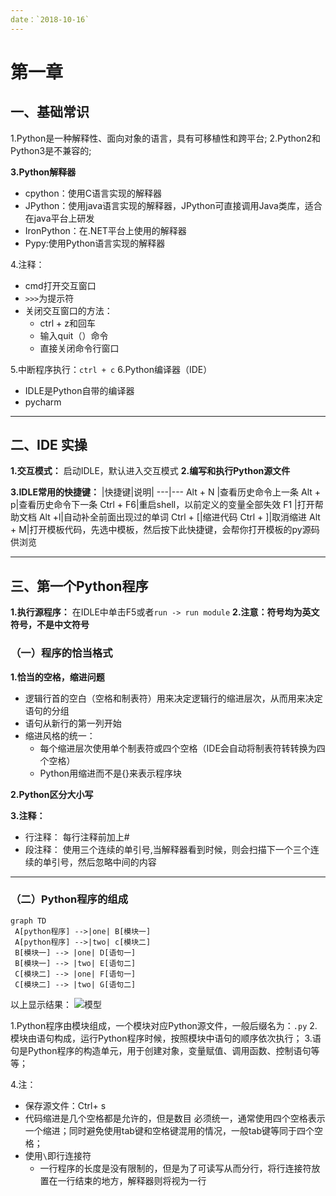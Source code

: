 ```yaml
---
date：`2018-10-16`
---
```


# 第一章
## 一、基础常识

1.Python是一种解释性、面向对象的语言，具有可移植性和跨平台;
2.Python2和Python3是不兼容的;

**3.Python解释器**
- cpython：使用C语言实现的解释器
- JPython：使用java语言实现的解释器，JPython可直接调用Java类库，适合在java平台上研发
- IronPython：在.NET平台上使用的解释器
- Pypy:使用Python语言实现的解释器

4.注释：
- cmd打开交互窗口
- `>>>`为提示符
- 关闭交互窗口的方法：
  -  ctrl + z和回车
  - 输入quit（）命令
  - 直接关闭命令行窗口

5.中断程序执行：`ctrl + c`
6.Python编译器（IDE）
- IDLE是Python自带的编译器
- pycharm


---


## 二、IDE 实操
**1.交互模式：** 启动IDLE，默认进入交互模式
**2.编写和执行Python源文件**

**3.IDLE常用的快捷键：**
|快捷键|说明|
---|---
Alt + N |查看历史命令上一条
Alt + p|查看历史命令下一条
Ctrl + F6|重启shell，以前定义的变量全部失效
F1 |打开帮助文档
Alt +l|自动补全前面出现过的单词
Ctrl + [|缩进代码
Ctrl + ]|取消缩进
Alt + M|打开模板代码，先选中模板，然后按下此快捷键，会帮你打开模板的py源码供浏览


---


## 三、第一个Python程序
**1.执行源程序：** 在IDLE中单击F5或者`run -> run module`
**2.注意：符号均为英文符号，不是中文符号**


### （一）程序的恰当格式
**1.恰当的空格，缩进问题**
- 逻辑行首的空白（空格和制表符）用来决定逻辑行的缩进层次，从而用来决定语句的分组
- 语句从新行的第一列开始
- 缩进风格的统一：
  - 每个缩进层次使用单个制表符或四个空格（IDE会自动将制表符转转换为四个空格）
  - Python用缩进而不是{}来表示程序块

**2.Python区分大小写**

**3.注释：**
- 行注释：
  每行注释前加上#
- 段注释：
  使用三个连续的单引号,当解释器看到时候，则会扫描下一个三个连续的单引号，然后忽略中间的内容


---

### （二）Python程序的组成
```
graph TD
 A[python程序] -->|one| B[模块一]
 A[python程序] -->|two| c[模块二]
 B[模块一] --> |one| D[语句一]
 B[模块一] --> |two| E[语句二]
 C[模块二] --> |one| F[语句一]
 C[模块二] --> |two| G[语句二]
```
以上显示结果：
![模型]($resource/%E6%A8%A1%E5%9E%8B.png)

1.Python程序由模块组成，一个模块对应Python源文件，一般后缀名为：`.py`
2.模块由语句构成，运行Python程序时候，按照模块中语句的顺序依次执行；
3.语句是Python程序的构造单元，用于创建对象，变量赋值、调用函数、控制语句等等；

4.注：
- 保存源文件：Ctrl+ s
- 代码缩进是几个空格都是允许的，但是数目 必须统一，通常使用四个空格表示一个缩进；同时避免使用tab键和空格键混用的情况，一般tab键等同于四个空格；
- 使用`\`即行连接符
  - 一行程序的长度是没有限制的，但是为了可读写从而分行，将行连接符放置在一行结束的地方，解释器则将视为一行
   




